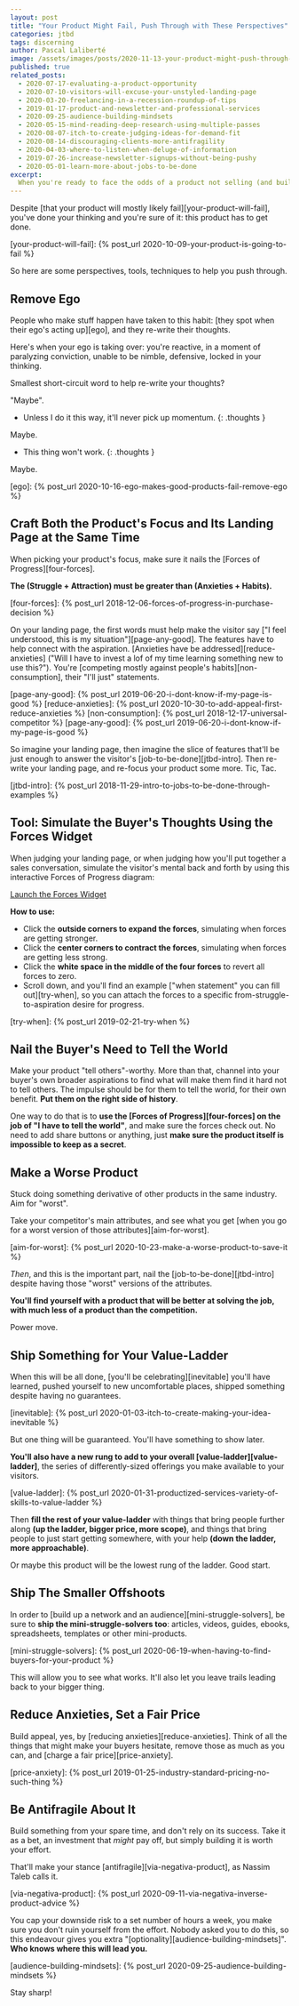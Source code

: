 ```yaml
---
layout: post
title: "Your Product Might Fail, Push Through with These Perspectives"
categories: jtbd
tags: discerning
author: Pascal Laliberté
image: /assets/images/posts/2020-11-13-your-product-might-push-through-with-these-perspectives.jpg
published: true
related_posts:
  - 2020-07-17-evaluating-a-product-opportunity
  - 2020-07-10-visitors-will-excuse-your-unstyled-landing-page
  - 2020-03-20-freelancing-in-a-recession-roundup-of-tips
  - 2019-01-17-product-and-newsletter-and-professional-services
  - 2020-09-25-audience-building-mindsets
  - 2020-05-15-mind-reading-deep-research-using-multiple-passes
  - 2020-08-07-itch-to-create-judging-ideas-for-demand-fit
  - 2020-08-14-discouraging-clients-more-antifragility
  - 2020-04-03-where-to-listen-when-deluge-of-information
  - 2019-07-26-increase-newsletter-signups-without-being-pushy
  - 2020-05-01-learn-more-about-jobs-to-be-done
excerpt:
  When you're ready to face the odds of a product not selling (and building it anyway), here are some perspectives to help you push through, get it done, and make the most of it.
---
```


Despite [that your product will mostly likely fail][your-product-will-fail], you've done your thinking and you're sure of it: this product has to get done.

[your-product-will-fail]: {% post_url 2020-10-09-your-product-is-going-to-fail %}

So here are some perspectives, tools, techniques to help you push through.

## Remove Ego

People who make stuff happen have taken to this habit: [they spot when their ego's acting up][ego], and they re-write their thoughts.

Here's when your ego is taking over: you're reactive, in a moment of paralyzing conviction, unable to be nimble, defensive, locked in your thinking.

Smallest short-circuit word to help re-write your thoughts?

"Maybe".

* Unless I do it this way, it'll never pick up momentum.
{: .thoughts }

Maybe.

* This thing won't work.
{: .thoughts }

Maybe.

[ego]: {% post_url 2020-10-16-ego-makes-good-products-fail-remove-ego %}

## Craft Both the Product's Focus and Its Landing Page at the Same Time

When picking your product's focus, make sure it nails the [Forces of Progress][four-forces].

**The (Struggle + Attraction) must be greater than (Anxieties + Habits).**

[four-forces]: {% post_url 2018-12-06-forces-of-progress-in-purchase-decision %} 

On your landing page, the first words must help make the visitor say ["I feel understood, this is my situation"][page-any-good]. The features have to help connect with the aspiration. [Anxieties have be addressed][reduce-anxieties] ("Will I have to invest a lof of my time learning something new to use this?"). You're [competing mostly against people's habits][non-consumption], their "I'll just" statements.

[page-any-good]: {% post_url 2019-06-20-i-dont-know-if-my-page-is-good %}
[reduce-anxieties]: {% post_url 2020-10-30-to-add-appeal-first-reduce-anxieties %}
[non-consumption]: {% post_url 2018-12-17-universal-competitor %}
[page-any-good]: {% post_url 2019-06-20-i-dont-know-if-my-page-is-good %}

So imagine your landing page, then imagine the slice of features that'll be just enough to answer the visitor's [job-to-be-done][jtbd-intro]. Then re-write your landing page, and re-focus your product some more. Tic, Tac.

[jtbd-intro]: {% post_url 2018-11-29-intro-to-jobs-to-be-done-through-examples %}

## Tool: Simulate the Buyer's Thoughts Using the Forces Widget

When judging your landing page, or when judging how you'll put together a sales conversation, simulate the visitor's mental back and forth by using this interactive Forces of Progress diagram:

<a href="https://sharpen.page/forces-widget/" class="cta-btn" target="_blank">Launch the Forces Widget</a>

**How to use:**

* Click the **outside corners to expand the forces**, simulating when forces are getting stronger.
* Click the **center corners to contract the forces**, simulating when forces are getting less strong.
* Click the **white space in the middle of the four forces** to revert all forces to zero.
* Scroll down, and you'll find an example ["when statement" you can fill out][try-when], so you can attach the forces to a specific from-struggle-to-aspiration desire for progress.

[try-when]: {% post_url 2019-02-21-try-when %}

## Nail the Buyer's Need to Tell the World

Make your product "tell others"-worthy. More than that, channel into your buyer's own broader aspirations to find what will make them find it hard not to tell others. The impulse should be for them to tell the world, for their own benefit. **Put them on the right side of history**.

One way to do that is to **use the [Forces of Progress][four-forces] on the job of "I have to tell the world"**, and make sure the forces check out. No need to add share buttons or anything, just **make sure the product itself is impossible to keep as a secret**.

## Make a Worse Product

Stuck doing something derivative of other products in the same industry. Aim for "worst".

Take your competitor's main attributes, and see what you get [when you go for a worst version of those attributes][aim-for-worst].

[aim-for-worst]: {% post_url 2020-10-23-make-a-worse-product-to-save-it %}

_Then_, and this is the important part, nail the [job-to-be-done][jtbd-intro] despite having those "worst" versions of the attributes.

**You'll find yourself with a product that will be better at solving the job, with much less of a product than the competition.**

Power move.

## Ship Something for Your Value-Ladder

When this will be all done, [you'll be celebrating][inevitable] you'll have learned, pushed yourself to new uncomfortable places, shipped something despite having no guarantees.

[inevitable]: {% post_url 2020-01-03-itch-to-create-making-your-idea-inevitable %}

But one thing will be guaranteed. You'll have something to show later.

**You'll also have a new rung to add to your overall [value-ladder][value-ladder]**, the series of differently-sized offerings you make available to your visitors.

[value-ladder]: {% post_url 2020-01-31-productized-services-variety-of-skills-to-value-ladder %}

Then **fill the rest of your value-ladder** with things that bring people further along **(up the ladder, bigger price, more scope)**, and things that bring people to just start getting somewhere, with your help **(down the ladder, more approachable)**.

Or maybe this product will be the lowest rung of the ladder. Good start. 

## Ship The Smaller Offshoots

In order to [build up a network and an audience][mini-struggle-solvers], be sure to **ship the mini-struggle-solvers too**:  articles, videos, guides, ebooks, spreadsheets, templates or other mini-products.

[mini-struggle-solvers]: {% post_url 2020-06-19-when-having-to-find-buyers-for-your-product %}

This will allow you to see what works. It'll also let you leave trails leading back to your bigger thing.

## Reduce Anxieties, Set a Fair Price

Build appeal, yes, by [reducing anxieties][reduce-anxieties]. Think of all the things that might make your buyers hesitate, remove those as much as you can, and [charge a fair price][price-anxiety].

[price-anxiety]: {% post_url 2019-01-25-industry-standard-pricing-no-such-thing %}

## Be Antifragile About It

Build something from your spare time, and don't rely on its success. Take it as a bet, an investment that _might_ pay off, but simply building it is worth your effort.

That'll make your stance [antifragile][via-negativa-product], as Nassim Taleb calls it.

[via-negativa-product]: {% post_url 2020-09-11-via-negativa-inverse-product-advice %}

You cap your downside risk to a set number of hours a week, you make sure you don't ruin yourself from the effort. Nobody asked you to do this, so this endeavour gives you extra "[optionality][audience-building-mindsets]". **Who knows where this will lead you.**

[audience-building-mindsets]: {% post_url 2020-09-25-audience-building-mindsets %}

Stay sharp!
